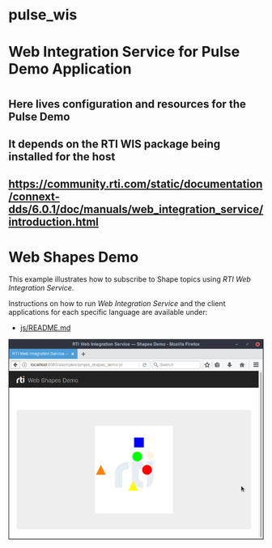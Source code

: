 # pulse_wis
#
# Web Integration Service for Pulse Demo Application
#
## Here lives configuration and resources for the Pulse Demo
##
## It depends on the RTI WIS package being installed for the host
##
## https://community.rti.com/static/documentation/connext-dds/6.0.1/doc/manuals/web_integration_service/introduction.html


# Web Shapes Demo
This example illustrates how to subscribe to Shape topics using _RTI Web
Integration Service_.

Instructions on how to run _Web Integration Service_ and the client applications
for each specific language are available under:

* [js/README.md](js/README.md)

![Alt text](resources/img/web_shapes.png "Web Shapes Demo Screenshot")

